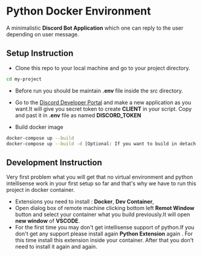 
# Python Docker Environment

A minimalistic **Discord Bot Application** which one can reply to the user depending on user message.


## Setup Instruction 

* Clone this repo to your local machine and go to your project directory.

```bash
cd my-project
```
* Before run you should be maintain **.env** file inside the src directory.
* Go to the [Discord Developer Portal](https://discord.com/developers/applications) and make a new application as you want.It will give you secret token to create **CLIENT** in your script. Copy and past it in **.env** file as named **DISCORD_TOKEN**

* Build docker image
```bash
docker-compose up --build
docker-compose up --build -d [Optional: If you want to build in detach mode ]
```

## Development Instruction 
Very first problem what you will get that no virtual environment and python intellisense work in your first setup so far and that's why we have to run this project in docker container.

* Extensions you need to install : **Docker**, **Dev Container**,  
* Open dialog box of remote machine clicking bottom left **Remot Window** button and select your container what you build previously.It will open **new window** of **VSCODE**.
* For the first time you may don't get intellisense support of python.If you don't get any support please install again **Python Extension** again . For this time install this extension inside your container. After that you don't need to install it again and again.
